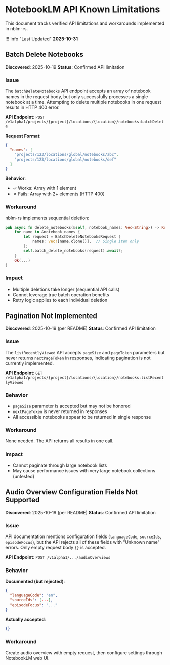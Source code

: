 # NotebookLM API Known Limitations

This document tracks verified API limitations and workarounds implemented in nblm-rs.

!!! info "Last Updated"
    **2025-10-31**

## Batch Delete Notebooks

**Discovered**: 2025-10-19
**Status**: Confirmed API limitation

### Issue

The `batchDeleteNotebooks` API endpoint accepts an array of notebook names in the request body, but only successfully processes a single notebook at a time. Attempting to delete multiple notebooks in one request results in HTTP 400 error.

**API Endpoint**: `POST /v1alpha1/projects/{project}/locations/{location}/notebooks:batchDelete`

**Request Format**:

```json
{
  "names": [
    "projects/123/locations/global/notebooks/abc",
    "projects/123/locations/global/notebooks/def"
  ]
}
```

**Behavior**:

- ✓ Works: Array with 1 element
- ✗ Fails: Array with 2+ elements (HTTP 400)

### Workaround

nblm-rs implements sequential deletion:

```rust
pub async fn delete_notebooks(&self, notebook_names: Vec<String>) -> Result<...> {
    for name in &notebook_names {
        let request = BatchDeleteNotebooksRequest {
            names: vec![name.clone()],  // Single item only
        };
        self.batch_delete_notebooks(request).await?;
    }
    Ok(...)
}
```

### Impact

- Multiple deletions take longer (sequential API calls)
- Cannot leverage true batch operation benefits
- Retry logic applies to each individual deletion

## Pagination Not Implemented

**Discovered**: 2025-10-19 (per README)
**Status**: Confirmed API limitation

### Issue

The `listRecentlyViewed` API accepts `pageSize` and `pageToken` parameters but never returns `nextPageToken` in responses, indicating pagination is not currently implemented.

**API Endpoint**: `GET /v1alpha1/projects/{project}/locations/{location}/notebooks:listRecentlyViewed`

### Behavior

- `pageSize` parameter is accepted but may not be honored
- `nextPageToken` is never returned in responses
- All accessible notebooks appear to be returned in single response

### Workaround

None needed. The API returns all results in one call.

### Impact

- Cannot paginate through large notebook lists
- May cause performance issues with very large notebook collections (untested)

## Audio Overview Configuration Fields Not Supported

**Discovered**: 2025-10-19 (per README)
**Status**: Confirmed API limitation

### Issue

API documentation mentions configuration fields (`languageCode`, `sourceIds`, `episodeFocus`), but the API rejects all of these fields with "Unknown name" errors. Only empty request body `{}` is accepted.

**API Endpoint**: `POST /v1alpha1/.../audioOverviews`

### Behavior

**Documented (but rejected)**:

```json
{
  "languageCode": "en",
  "sourceIds": [...],
  "episodeFocus": "..."
}
```

**Actually accepted**:

```json
{}
```

### Workaround

Create audio overview with empty request, then configure settings through NotebookLM web UI.
